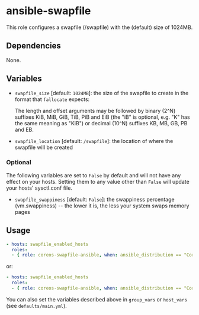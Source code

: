 ansible-swapfile
================

This role configures a swapfile (/swapfile) with the (default) size of 1024MB.

## Dependencies

None.

## Variables

* `swapfile_size` [default: `1024MB`]: the size of the swapfile to create in the format that `fallocate` expects:

    The  length and offset arguments may be followed by binary (2^N) suffixes KiB, MiB, GiB, TiB, PiB and EiB (the "iB" is optional, e.g. "K" has the same meaning as "KiB") or decimal (10^N) suffixes KB, MB, GB, PB and EB.

* `swapfile_location` [default: `/swapfile`]: the location of where the swapfile will be created

### Optional

The following variables are set to `False` by default and will not have any effect on your hosts. Setting them to any value other than `False` will update your hosts' sysctl.conf file.

* `swapfile_swappiness` [default: `False`]: the swappiness percentage (vm.swappiness) -- the lower it is, the less your system swaps memory pages

## Usage

```yaml
- hosts: swapfile_enabled_hosts
  roles:
  - { role: coreos-swapfile-ansible, when: ansible_distribution == "CoreOS" }
```

or:

```yaml
- hosts: swapfile_enabled_hosts
  roles:
  - { role: coreos-swapfile-ansible, when: ansible_distribution == "CoreOS", swapfile_size: 1GB, swapfile_swappiness: 10 }
```

You can also set the variables described above in `group_vars` or `host_vars` (see `defaults/main.yml`).
